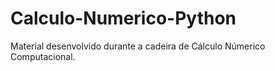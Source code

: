 # Calculo-Numerico-Python
Material desenvolvido durante a cadeira de Cálculo Númerico Computacional.
